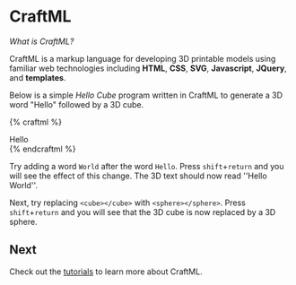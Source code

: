 # CraftML

_What is CraftML?_

CraftML is a markup language for developing 3D printable models using familiar web
technologies including __HTML__, __CSS__, __SVG__, __Javascript__, __JQuery__, and __templates__.

Below is a simple _Hello Cube_ program written in CraftML to generate a 3D word
"Hello" followed by a 3D cube.

{% craftml %}
<div>
  Hello <cube></cube>
</div>
{% endcraftml %}

Try adding a word `World` after the word `Hello`. Press `shift`+`return` and you
will see the effect of this change. The 3D text should now read ''Hello World''.

Next, try replacing `<cube></cube>` with `<sphere></sphere>`. Press `shift`+`return`
and you will see that the 3D cube is now replaced by a 3D sphere.

## Next

Check out the [tutorials](tutorials/) to learn more about CraftML.

